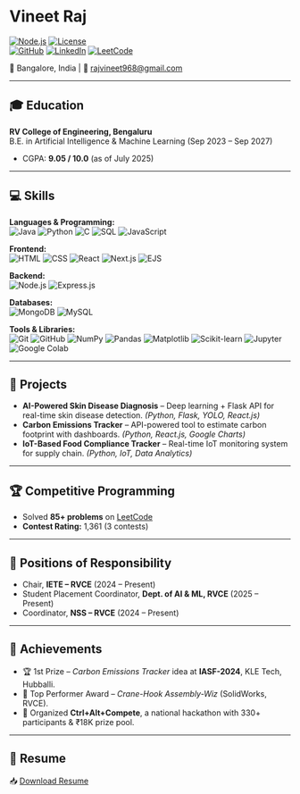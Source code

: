 # Vineet Raj

[![Node.js](https://img.shields.io/badge/Node.js-22.14.0-green)](https://nodejs.org/) 
[![License](https://img.shields.io/badge/License-ISC-blue)](https://opensource.org/licenses/ISC)  
[![GitHub](https://img.shields.io/badge/GitHub-rajvineet968-black?logo=github)](https://github.com/rajvineet968)
[![LinkedIn](https://img.shields.io/badge/LinkedIn-Vineet%20Raj-blue?logo=linkedin)](https://linkedin.com/in/vineet-raj-589b11298)
[![LeetCode](https://img.shields.io/badge/LeetCode-rajvineet968-orange?logo=leetcode)](https://leetcode.com/u/rajvineet968/)  

📍 Bangalore, India | 📧 [rajvineet968@gmail.com](mailto:rajvineet968@gmail.com)  

---

## 🎓 Education
**RV College of Engineering, Bengaluru**  
B.E. in Artificial Intelligence & Machine Learning (Sep 2023 – Sep 2027)  
- CGPA: **9.05 / 10.0** (as of July 2025)  

---

## 💻 Skills

**Languages & Programming:**  
![Java](https://img.shields.io/badge/Java-orange?logo=java&logoColor=white) 
![Python](https://img.shields.io/badge/Python-blue?logo=python&logoColor=white) 
![C](https://img.shields.io/badge/C-lightgrey?logo=c&logoColor=white) 
![SQL](https://img.shields.io/badge/SQL-336791?logo=mysql&logoColor=white) 
![JavaScript](https://img.shields.io/badge/JavaScript-yellow?logo=javascript&logoColor=black)  

**Frontend:**  
![HTML](https://img.shields.io/badge/HTML5-orange?logo=html5&logoColor=white) 
![CSS](https://img.shields.io/badge/CSS3-blue?logo=css3&logoColor=white) 
![React](https://img.shields.io/badge/React-61DAFB?logo=react&logoColor=black) 
![Next.js](https://img.shields.io/badge/Next.js-black?logo=next.js&logoColor=white) 
![EJS](https://img.shields.io/badge/EJS-red?logo=ejs&logoColor=white)  

**Backend:**  
![Node.js](https://img.shields.io/badge/Node.js-339933?logo=node.js&logoColor=white) 
![Express.js](https://img.shields.io/badge/Express.js-black?logo=express&logoColor=white)  

**Databases:**  
![MongoDB](https://img.shields.io/badge/MongoDB-47A248?logo=mongodb&logoColor=white) 
![MySQL](https://img.shields.io/badge/MySQL-005C84?logo=mysql&logoColor=white)  

**Tools & Libraries:**  
![Git](https://img.shields.io/badge/Git-F05032?logo=git&logoColor=white) 
![GitHub](https://img.shields.io/badge/GitHub-black?logo=github&logoColor=white) 
![NumPy](https://img.shields.io/badge/NumPy-013243?logo=numpy&logoColor=white) 
![Pandas](https://img.shields.io/badge/Pandas-150458?logo=pandas&logoColor=white) 
![Matplotlib](https://img.shields.io/badge/Matplotlib-013243?logo=python&logoColor=white) 
![Scikit-learn](https://img.shields.io/badge/Scikit--learn-F7931E?logo=scikit-learn&logoColor=white) 
![Jupyter](https://img.shields.io/badge/Jupyter-F37626?logo=jupyter&logoColor=white) 
![Google Colab](https://img.shields.io/badge/Google%20Colab-F9AB00?logo=googlecolab&logoColor=black)  

---

## 🚀 Projects
- **AI-Powered Skin Disease Diagnosis** – Deep learning + Flask API for real-time skin disease detection. *(Python, Flask, YOLO, React.js)*  
- **Carbon Emissions Tracker** – API-powered tool to estimate carbon footprint with dashboards. *(Python, React.js, Google Charts)*  
- **IoT-Based Food Compliance Tracker** – Real-time IoT monitoring system for supply chain. *(Python, IoT, Data Analytics)*  

---

## 🏆 Competitive Programming
- Solved **85+ problems** on [LeetCode](https://leetcode.com/u/rajvineet968/)  
- **Contest Rating:** 1,361 (3 contests)  

---

## 🎯 Positions of Responsibility
- Chair, **IETE – RVCE** (2024 – Present)  
- Student Placement Coordinator, **Dept. of AI & ML, RVCE** (2025 – Present)  
- Coordinator, **NSS – RVCE** (2024 – Present)  

---

## 🥇 Achievements
- 🏆 1st Prize – *Carbon Emissions Tracker* idea at **IASF-2024**, KLE Tech, Hubballi.  
- 🥈 Top Performer Award – *Crane-Hook Assembly-Wiz* (SolidWorks, RVCE).  
- 🎤 Organized **Ctrl+Alt+Compete**, a national hackathon with 330+ participants & ₹18K prize pool.  

---

## 📄 Resume
📥 [Download Resume](./VINEET_RESUME_1.pdf)  
